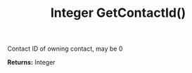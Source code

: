﻿---
uid: crmscript_ref_NSAppointment_GetContactId
title: Integer GetContactId()
intellisense: NSAppointment.GetContactId
keywords: NSAppointment, GetContactId
so.topic: reference
---

Contact ID of owning contact, may be 0

**Returns:** Integer


